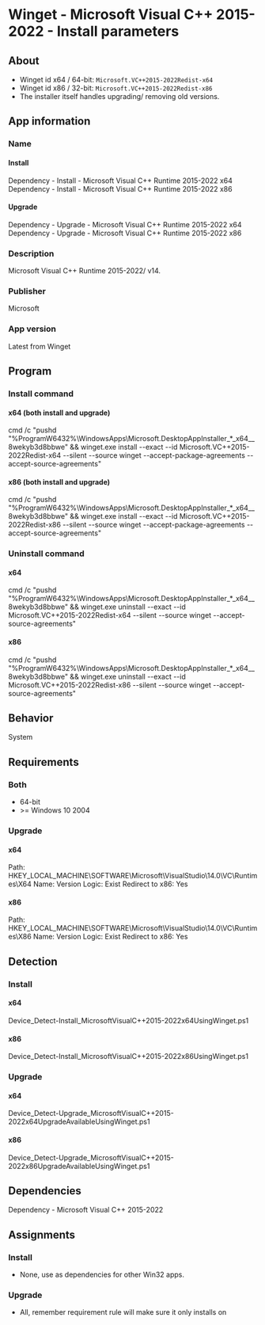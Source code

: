 # Winget - Microsoft Visual C++ 2015-2022 - Install parameters
## About
* Winget id x64 / 64-bit: ```Microsoft.VC++2015-2022Redist-x64```
* Winget id x86 / 32-bit: ```Microsoft.VC++2015-2022Redist-x86```
* The installer itself handles upgrading/ removing old versions.


## App information
### Name
#### Install
Dependency - Install - Microsoft Visual C++ Runtime 2015-2022 x64
Dependency - Install - Microsoft Visual C++ Runtime 2015-2022 x86
#### Upgrade
Dependency - Upgrade - Microsoft Visual C++ Runtime 2015-2022 x64
Dependency - Upgrade - Microsoft Visual C++ Runtime 2015-2022 x86

### Description
Microsoft Visual C++ Runtime 2015-2022/ v14.

### Publisher
Microsoft

### App version
Latest from Winget


## Program
### Install command
#### x64 (both install and upgrade)
cmd /c "pushd "%ProgramW6432%\WindowsApps\Microsoft.DesktopAppInstaller_*_x64__8wekyb3d8bbwe" && winget.exe install --exact --id Microsoft.VC++2015-2022Redist-x64 --silent --source winget --accept-package-agreements --accept-source-agreements"
#### x86 (both install and upgrade)
cmd /c "pushd "%ProgramW6432%\WindowsApps\Microsoft.DesktopAppInstaller_*_x64__8wekyb3d8bbwe" && winget.exe install --exact --id Microsoft.VC++2015-2022Redist-x86 --silent --source winget --accept-package-agreements --accept-source-agreements"

### Uninstall command
#### x64
cmd /c "pushd "%ProgramW6432%\WindowsApps\Microsoft.DesktopAppInstaller_*_x64__8wekyb3d8bbwe" && winget.exe uninstall --exact --id Microsoft.VC++2015-2022Redist-x64 --silent --source winget --accept-source-agreements"
#### x86
cmd /c "pushd "%ProgramW6432%\WindowsApps\Microsoft.DesktopAppInstaller_*_x64__8wekyb3d8bbwe" && winget.exe uninstall --exact --id Microsoft.VC++2015-2022Redist-x86 --silent --source winget --accept-source-agreements"

## Behavior
System


## Requirements
### Both
* 64-bit
* \>= Windows 10 2004

### Upgrade
#### x64
Path:  HKEY_LOCAL_MACHINE\SOFTWARE\Microsoft\VisualStudio\14.0\VC\Runtimes\X64
Name:  Version
Logic: Exist
Redirect to x86: Yes
#### x86
Path:  HKEY_LOCAL_MACHINE\SOFTWARE\Microsoft\VisualStudio\14.0\VC\Runtimes\X86
Name:  Version
Logic: Exist
Redirect to x86: Yes


## Detection
### Install
#### x64
Device_Detect-Install_MicrosoftVisualC++2015-2022x64UsingWinget.ps1
#### x86
Device_Detect-Install_MicrosoftVisualC++2015-2022x86UsingWinget.ps1

### Upgrade
#### x64
Device_Detect-Upgrade_MicrosoftVisualC++2015-2022x64UpgradeAvailableUsingWinget.ps1
#### x86
Device_Detect-Upgrade_MicrosoftVisualC++2015-2022x86UpgradeAvailableUsingWinget.ps1


## Dependencies
Dependency - Microsoft Visual C++ 2015-2022


## Assignments
### Install
* None, use as dependencies for other Win32 apps.

### Upgrade
* All, remember requirement rule will make sure it only installs on